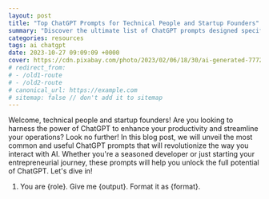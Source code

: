 ```yaml
---
layout: post
title: "Top ChatGPT Prompts for Technical People and Startup Founders"
summary: "Discover the ultimate list of ChatGPT prompts designed specifically for technical people and startup founders. Enhance your AI interactions and boost productivity with these powerful prompts. Revolutionize the way you work and stay ahead of the competition. Read now!"
categories: resources
tags: ai chatgpt
date: 2023-10-27 09:09:09 +0000
cover: https://cdn.pixabay.com/photo/2023/02/06/18/30/ai-generated-7772547_1280.jpg
# redirect_from: 
# - /old1-route
# - /old2-route
# canonical_url: https://example.com
# sitemap: false // don't add it to sitemap
---
```


Welcome, technical people and startup founders! Are you looking to harness the power of ChatGPT to enhance your productivity and streamline your operations? Look no further! In this blog post, we will unveil the most common and useful ChatGPT prompts that will revolutionize the way you interact with AI. Whether you're a seasoned developer or just starting your entrepreneurial journey, these prompts will help you unlock the full potential of ChatGPT. Let's dive in!

1. You are {role}. Give me {output}. Format it as {format}.